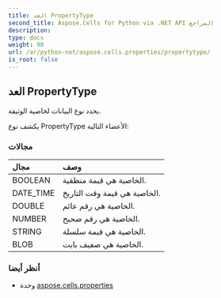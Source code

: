 ```yaml
---
title: العد PropertyType
second_title: Aspose.Cells for Python via .NET API المراجع
description:
type: docs
weight: 90
url: /ar/python-net/aspose.cells.properties/propertytype/
is_root: false
---
```

##  العد PropertyType
يحدد نوع البيانات لخاصية الوثيقة.



يكشف نوع PropertyType الأعضاء التالية:

###  مجالات
| مجال| وصف|
| :- | :- |
| BOOLEAN | الخاصية هي قيمة منطقية.|
| DATE_TIME | الخاصية هي قيمة وقت التاريخ.|
| DOUBLE | الخاصية هي رقم عائم.|
| NUMBER | الخاصية هي رقم صحيح.|
| STRING | الخاصية هي قيمة سلسلة.|
| BLOB | الخاصية هي صفيف بايت.|



###  أنظر أيضا
* وحدة [aspose.cells.properties](..)

